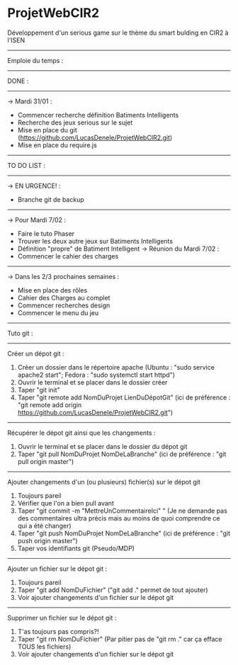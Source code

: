 # ProjetWebCIR2
Développement d'un serious game sur le thème du smart bulding en CIR2 à l'ISEN

----------------
Emploie du temps :

--------
DONE :

--------
-> Mardi 31/01 :
- Commencer recherche définition Batiments Intelligents
- Recherche des jeux serious sur le sujet
- Mise en place du git (https://github.com/LucasDenele/ProjetWebCIR2.git)
- Mise en place du require.js

--------
TO DO LIST :

--------
-> EN URGENCE! :
- Branche git de backup 

--------
-> Pour Mardi 7/02 : 
- Faire le tuto Phaser
- Trouver les deux autre jeux sur Batiments Intelligents
- Définition "propre" de Batiment Intelligent
-> Réunion du Mardi 7/02 :
- Commencer le cahier des charges

--------
-> Dans les 2/3 prochaines semaines :
- Mise en place des rôles
- Cahier des Charges au complet
- Commencer recherches design
- Commencer le menu du jeu

----------------
Tuto git :

--------
Créer un dépot git :
1. Créer un dossier dans le répertoire apache (Ubuntu : "sudo service apache2 start"; Fedora : "sudo systemctl start httpd")
2. Ouvrir le terminal et se placer dans le dossier créer
3. Taper "git init"
4. Taper "git remote add NomDuProjet LienDuDépotGit" (ici de préférence : "git remote add origin https://github.com/LucasDenele/ProjetWebCIR2.git")

--------
Récupérer le dépot git ainsi que les changements :
1. Ouvrir le terminal et se placer dans le dossier du dépot git
2. Taper "git pull NomDuProjet NomDeLaBranche" (ici de préférence : "git pull origin master")

--------
Ajouter changements d'un (ou plusieurs) fichier(s) sur le dépot git
1. Toujours pareil
2. Vérifier que l'on a bien pull avant
3. Taper "git commit -m "MettreUnCommentaireIci" " (Je ne demande pas des commentaires ultra précis mais au moins de quoi comprendre ce qui a été changer)
4. Taper "git push NomDuProjet NomDeLaBranche" (ici de préférence : "git push origin master")
5. Taper vos identifiants git (Pseudo/MDP)

--------
Ajouter un fichier sur le dépot git :
1. Toujours pareil
2. Taper "git add NomDuFichier" ("git add ." permet de tout ajouter)
3. Voir ajouter changements d'un fichier sur le dépot git

--------
Supprimer un fichier sur le dépot git :
1. T'as toujours pas compris?!
2. Taper "git rm NomDuFichier" (Par pitier pas de "git rm ." car ça efface TOUS les fichiers)
3. Voir ajouter changements d'un fichier sur le dépot git